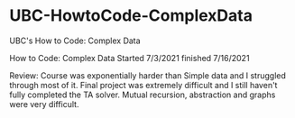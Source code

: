 # UBC-HowtoCode-ComplexData

UBC's How to Code: Complex Data

How to Code: Complex Data Started 7/3/2021 finished 7/16/2021

Review: Course was exponentially harder than Simple data and I struggled through most of it. Final project was extremely difficult and I still haven't fully completed the TA solver. Mutual recursion, abstraction and graphs were very difficult. 
